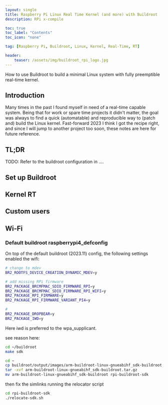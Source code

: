 ```yaml
---
layout: single
title: Raspberry Pi Linux Real Time Kernel (and more) with Buildroot
description: RPi x-compile

toc: true
toc_label: "Contents"
toc_icon: "none"

tag: [Raspberry Pi, Buildroot, Linux, Kernel, Real-Time, RT]

header:
    teaser: /assets/img/buildroot_rpi_logo.jpg
---
```


How to use Buildroot to build a minimal Linux system with fully preemptible real-time kernel.

## Introduction

Many times in the past I found myself in need of a real-time capable system. Being that for work or spare time projects it didn't matter, the goal was always to find a quick (automatable) and reproducible way to (patch and) build the Linux kernel. 
Fast-forward 2023 I think I got the recipe right, and since I will jump to another project too soon, these notes are here for future reference.

## TL;DR

TODO: Refer to the buildroot configuration in ....


## Set up Buildroot

## Kernel RT

## Custom users

## Wi-Fi 

### Default buildroot raspberrypi4_defconfig 

On top of the default buildroot (2023.11) config, the following settings enabled the wifi:

```bash
# change to mdev
BR2_ROOTFS_DEVICE_CREATION_DYNAMIC_MDEV=y

# add missing RPi firmware
BR2_PACKAGE_BRCMFMAC_SDIO_FIRMWARE_RPI=y
BR2_PACKAGE_BRCMFMAC_SDIO_FIRMWARE_RPI_WIFI=y
BR2_PACKAGE_RPI_FIRMWARE=y
BR2_PACKAGE_RPI_FIRMWARE_VARIANT_PI4=y

#
BR2_PACKAGE_DROPBEAR=y
BR2_PACKAGE_IWD=y
```

Here iwd is preferred to the wpa_supplicant. 

see reason here:



``` bash
cd ~/buildroot
make sdk
```

```bash
cd ~
cp buildroot/output/images/arm-buildroot-linux-gnueabihf_sdk-buildroot.tar.gz .
tar -xvf arm-buildroot-linux-gnueabihf_sdk-buildroot.tar.gz
mv arm-buildroot-linux-gnueabihf_sdk-buildroot rpi-buildroot-sdk
```

then fix the simlinks running the relocator script

```bash
cd rpi-buildroot-sdk
./relocate-sdk.sh
```

